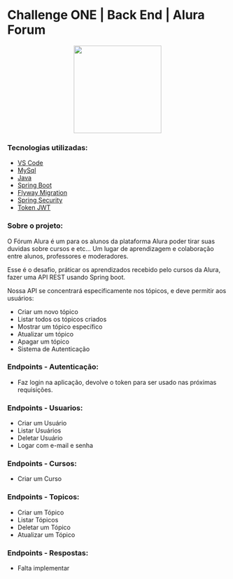 # Challenge ONE | Back End | Alura Forum 

<p align="center" >
     <img width="200" heigth="200" src="https://user-images.githubusercontent.com/78982435/209698701-28dedb2e-855b-44b2-8872-afa45e3b35aa.png">
</p>


### Tecnologias utilizadas:

- [VS Code](hhttps://code.visualstudio.com/)
- [MySql](https://www.mysql.com/)
- [Java](https://www.java.com/pt-BR/)
- [Spring Boot](https://start.spring.io/)
- [Flyway Migration](https://start.spring.io/)
- [Spring Security](https://start.spring.io/)
- [Token JWT](https://jwt.io/)


### Sobre o projeto:

O Fórum Alura é um para os alunos da plataforma Alura poder tirar suas duvidas sobre cursos e etc... Um lugar de aprendizagem e colaboração entre alunos, professores e moderadores.

Esse é o desafio, práticar os aprendizados recebido pelo cursos da Alura, fazer uma API REST usando Spring boot.

Nossa API se concentrará especificamente nos tópicos, e deve permitir aos usuários:

- Criar um novo tópico
- Listar todos os tópicos criados
- Mostrar um tópico específico
- Atualizar um tópico
- Apagar um tópico
- Sistema de Autenticação


### Endpoints - Autenticação:

- Faz login na aplicação, devolve o token para ser usado nas próximas requisições.

### Endpoints - Usuarios:

- Criar um Usuário
- Listar Usuários
- Deletar Usuário
- Logar com e-mail e senha


### Endpoints - Cursos:

- Criar um Curso

### Endpoints - Topicos:

- Criar um Tópico
- Listar Tópicos
- Deletar um Tópico
- Atualizar um Tópico

### Endpoints - Respostas:

- Falta implementar